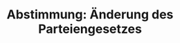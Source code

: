 ---
abstimmung:
  abstimmung: 1
  bundestagssitzung: 40
  legislaturperiode: 19
categories:
- Todo
data:
- title: Abstimmungsergebnis 20180615_1-data.pdf
  url: /res/2021-btw/abstimmungsergebnisse/20180615_1-data.pdf
- title: Abstimmungsergebnis 20180615_1_xls-data.xls
  url: /res/2021-btw/abstimmungsergebnisse/20180615_1_xls-data.xls
- title: Abstimmungsergebnis 20180615_1_xls-datacsv
  url: /res/2021-btw/abstimmungsergebnisse/csv/20180615_1_xls-datacsv
ergebnis:
  afd:
    enthaltung: 0
    gesamt: 92
    ja: 0
    nein: 81
    nichtabgegeben: 11
    ungueltig: 0
  bü90/gr:
    enthaltung: 0
    gesamt: 67
    ja: 0
    nein: 63
    nichtabgegeben: 4
    ungueltig: 0
  cdu/csu:
    enthaltung: 3
    gesamt: 246
    ja: 229
    nein: 1
    nichtabgegeben: 13
    ungueltig: 0
  die linke.:
    enthaltung: 0
    gesamt: 69
    ja: 0
    nein: 63
    nichtabgegeben: 6
    ungueltig: 0
  fdp:
    enthaltung: 0
    gesamt: 80
    ja: 0
    nein: 75
    nichtabgegeben: 5
    ungueltig: 0
  file: 20180615_1_xls-data.xls
  fraktionslos:
    enthaltung: 0
    gesamt: 2
    ja: 0
    nein: 2
    nichtabgegeben: 0
    ungueltig: 0
  spd:
    enthaltung: 1
    gesamt: 153
    ja: 142
    nein: 0
    nichtabgegeben: 10
    ungueltig: 0
layout: abstimmung
links:
- title: Link zu bundestag.de
  url: https://www.bundestag.de/parlament/plenum/abstimmung/abstimmung?id=525
preview: 'Deutscher Bundestag


  40. Sitzung des Deutschen Bundestages

  am Freitag, 15. Juni 2018


  Endgültiges Ergebnis der Namentlichen Abstimmung Nr. 1


  Gesetzentwurf der Fraktionen der CDU/CSU und SPD

  Entwurf eines Gesetzes zur Änderung des Parteiengesetzes und anderer Gesetze

  Drs. 19/2509 und 19/2734'
tags:
- Todo
title: 'Abstimmung: Änderung des Parteiengesetzes'
---